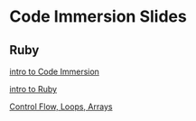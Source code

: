 # Code Immersion Slides

## Ruby
[intro to Code Immersion](http://techtalentsouth.slides.com/techtalentsouth/clt-ft-introduction-250-574?token=OWs5HvBS)

[intro to Ruby](http://techtalentsouth.slides.com/techtalentsouth/clt-ft-ruby-language-data-types-variables-methods-251?token=EVW2xuN6)

[Control Flow, Loops, Arrays](http://techtalentsouth.slides.com/techtalentsouth/clt-ft-control-flow-and-data-types-229-262-358?token=WMC7FOCk)
